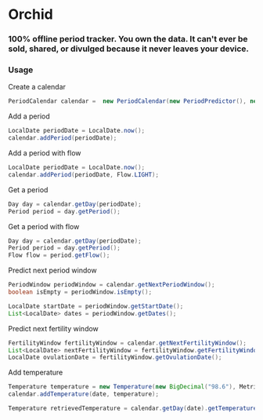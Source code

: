 # Orchid
### 100% offline period tracker. You own the data. It can't ever be sold, shared, or divulged because it never leaves your device.

### Usage

Create a calendar

``` java
PeriodCalendar calendar =  new PeriodCalendar(new PeriodPredictor(), new OvulationPredictor());
```

Add a period

``` java
LocalDate periodDate = LocalDate.now();
calendar.addPeriod(periodDate);
```

Add a period with flow

``` java
LocalDate periodDate = LocalDate.now();
calendar.addPeriod(periodDate, Flow.LIGHT);
```

Get a period

``` java
Day day = calendar.getDay(periodDate);
Period period = day.getPeriod();
```

Get a period with flow

``` java
Day day = calendar.getDay(periodDate);
Period period = day.getPeriod();
Flow flow = period.getFlow();
```

Predict next period window

``` java
PeriodWindow periodWindow = calendar.getNextPeriodWindow();
boolean isEmpty = periodWindow.isEmpty();

LocalDate startDate = periodWindow.getStartDate();
List<LocalDate> dates = periodWindow.getDates();
```

Predict next fertility window

``` java
FertilityWindow fertilityWindow = calendar.getNextFertilityWindow();
List<LocalDate> nextFertilityWindow = fertilityWindow.getFertilityWindow();
LocalDate ovulationDate = fertilityWindow.getOvulationDate();
```

Add temperature

``` java
Temperature temperature = new Temperature(new BigDecimal("98.6"), Metric.FAHRENHEIT);
calendar.addTemperature(date, temperature);

Temperature retrievedTemperature = calendar.getDay(date).getTemperature();
```
